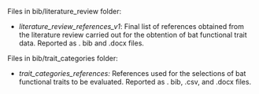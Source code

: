 Files in bib/literature_review folder:

-   *literature_review_references_v1*: Final list of references obtained from the literature review carried out for the obtention of bat functional trait data. Reported as . bib and .docx files.

Files in bib/trait_categories folder:

-   *trait_categories_references:* References used for the selections of bat functional traits to be evaluated. Reported as . bib, .csv, and .docx files.
